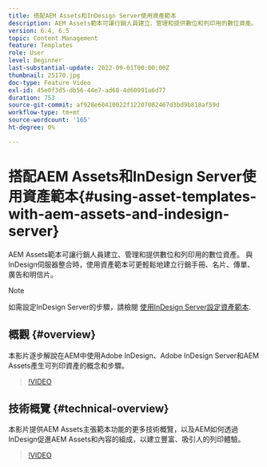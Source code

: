 ```yaml
---
title: 搭配AEM Assets和InDesign Server使用資產範本
description: AEM Assets範本可讓行銷人員建立、管理和提供數位和列印用的數位資產。 與InDesign伺服器整合時，使用資產範本可更輕鬆地建立行銷手冊、名片、傳單、廣告和明信片。
version: 6.4, 6.5
topic: Content Management
feature: Templates
role: User
level: Beginner
last-substantial-update: 2022-09-01T00:00:00Z
thumbnail: 25170.jpg
doc-type: Feature Video
exl-id: 45e0f3d5-db56-44e7-ad68-4d60991a6d77
duration: 753
source-git-commit: af928e60410022f12207082467d3bd9b818af59d
workflow-type: tm+mt
source-wordcount: '165'
ht-degree: 0%

---
```


# 搭配AEM Assets和InDesign Server使用資產範本{#using-asset-templates-with-aem-assets-and-indesign-server}

AEM Assets範本可讓行銷人員建立、管理和提供數位和列印用的數位資產。 與InDesign伺服器整合時，使用資產範本可更輕鬆地建立行銷手冊、名片、傳單、廣告和明信片。

>[!NOTE]
>
>如需設定InDesign Server的步驟，請檢閱 [使用InDesign Server設定資產範本](asset-templates-technical-video-setup.md).

## 概觀 {#overview}

本影片逐步解說在AEM中使用Adobe InDesign、Adobe InDesign Server和AEM Assets產生可列印資產的概念和步驟。

>[!VIDEO](https://video.tv.adobe.com/v/25170?quality=12&learn=on)

## 技術概覽 {#technical-overview}

本影片提供AEM Assets主張範本功能的更多技術概覽，以及AEM如何透過InDesign促進AEM Assets和內容的組成，以建立豐富、吸引人的列印體驗。

>[!VIDEO](https://video.tv.adobe.com/v/17071?quality=12&learn=on)
